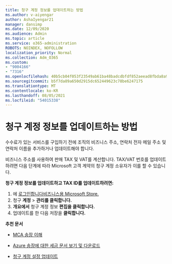 ```yaml
---
title: 청구 계정 정보를 업데이트하는 방법
ms.author: v-aiyengar
author: AshaIyengar21
manager: dansimp
ms.date: 12/09/2020
ms.audience: Admin
ms.topic: article
ms.service: o365-administration
ROBOTS: NOINDEX, NOFOLLOW
localization_priority: Normal
ms.collection: Adm_O365
ms.custom:
- "9004166"
- "7316"
ms.openlocfilehash: 40b5cb04f053f23549ab61ba48badcdbfdf852aeead8fbda8a94e6e5184a3e73
ms.sourcegitcommit: b5f7da89a650d2915dc652449623c78be6247175
ms.translationtype: MT
ms.contentlocale: ko-KR
ms.lasthandoff: 08/05/2021
ms.locfileid: "54015338"
---
```

# <a name="how-to-update-billing-account-information"></a>청구 계정 정보를 업데이트하는 방법

수수료가 있는 서비스를 구입하기 전에 조직의 비즈니스 주소, 연락처 전자 메일 주소 및 연락처 이름을 추가하거나 업데이트해야 합니다.

비즈니스 주소를 사용하여 판매 TAX 및 VAT를 계산합니다. TAX/VAT 번호를 업데이트하려면 다음 단계에 따라 Microsoft 고객 계약의 청구 계정 소유자가 이를 할 수 있습니다.

**청구 계정 정보를 업데이트하고 TAX ID를 업데이트하려면:**

1. 에 [로그인합니다비즈니스용 Microsoft Store.](https://businessstore.microsoft.com/)
1. 청구 **계정**  >  **관리를 클릭합니다.**
1. **개요에서** 청구 계정 정보 **편집을 클릭합니다.**
1. 업데이트를 한 다음 저장을 **클릭합니다.** 

**추천 문서**

- [MCA 송장 이해](https://docs.microsoft.com/azure/cost-management-billing/understand/mca-understand-your-invoice)

- [Azure 송장에 대한 세금 문서 보기 및 다운로드](https://docs.microsoft.com/azure/cost-management-billing/understand/mca-download-tax-document)

- [청구 계정 설정 업데이트](https://docs.microsoft.com/microsoft-store/update-microsoft-store-for-business-account-settings)  
